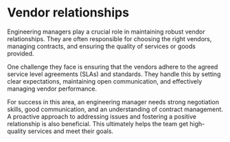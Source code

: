# Vendor relationships

Engineering managers play a crucial role in maintaining robust vendor relationships. They are often responsible for choosing the right vendors, managing contracts, and ensuring the quality of services or goods provided.

One challenge they face is ensuring that the vendors adhere to the agreed service level agreements (SLAs) and standards. They handle this by setting clear expectations, maintaining open communication, and effectively managing vendor performance.

For success in this area, an engineering manager needs strong negotiation skills, good communication, and an understanding of contract management. A proactive approach to addressing issues and fostering a positive relationship is also beneficial. This ultimately helps the team get high-quality services and meet their goals.